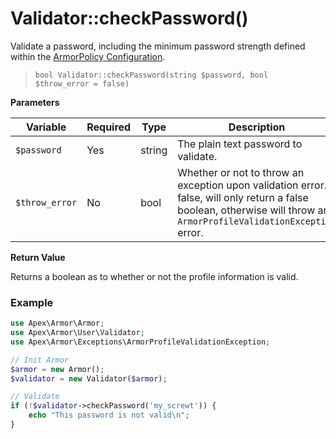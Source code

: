 
# Validator::checkPassword()

Validate a password, including the minimum password strength defined within the [ArmorPolicy Configuration](../armorpolicy.md).

> `bool Validator::checkPassword(string $password, bool $throw_error = false)`

**Parameters**

Variable | Required | Type | Description
------------- |------------- |------------- |------------- 
`$password` | Yes | string | The plain text password to validate.
`$throw_error` | No | bool | Whether or not to throw an exception upon validation error.  If false, will only return a false boolean, otherwise will throw an `ArmorProfileValidationException` error.

**Return Value**

Returns a boolean as to whether or not the profile information is valid.


### Example

~~~php
use Apex\Armor\Armor;
use Apex\Armor\User\Validator;
use Apex\Armor\Exceptions\ArmorProfileValidationException;

// Init Armor
$armor = new Armor();
$validator = new Validator($armor);

// Validate
if (!$validator->checkPassword('my_screwt')) { 
    echo "This password is not valid\n";
}
~~~



